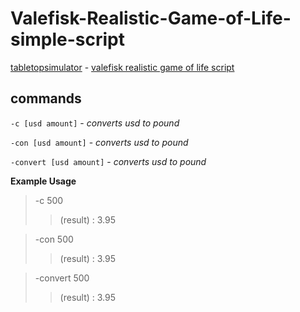# Valefisk-Realistic-Game-of-Life-simple-script
[tabletopsimulator](https://store.steampowered.com/app/286160/Tabletop_Simulator/) - [valefisk realistic game of life script](https://steamcommunity.com/sharedfiles/filedetails/?id=3112994101)


## commands
```-c [usd amount]``` - *converts usd to pound*

```-con [usd amount]``` - *converts usd to pound*

```-convert [usd amount]``` - *converts usd to pound*

**Example Usage**

> -c 500
> > (result) : 3.95

> -con 500
> > (result) : 3.95

>  -convert 500
> > (result) : 3.95
